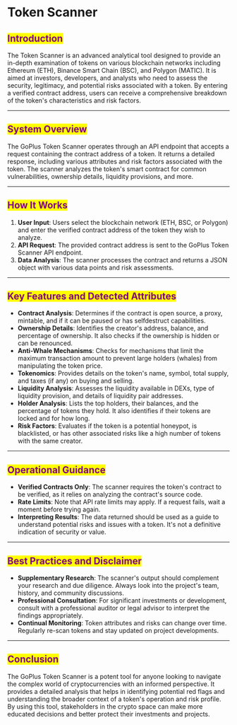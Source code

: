 # Token Scanner

## <mark style="color:purple;">Introduction</mark>

The Token Scanner is an advanced analytical tool designed to provide an in-depth examination of tokens on various blockchain networks including Ethereum (ETH), Binance Smart Chain (BSC), and Polygon (MATIC). It is aimed at investors, developers, and analysts who need to assess the security, legitimacy, and potential risks associated with a token. By entering a verified contract address, users can receive a comprehensive breakdown of the token's characteristics and risk factors.

***

## <mark style="color:purple;">System Overview</mark>

The GoPlus Token Scanner operates through an API endpoint that accepts a request containing the contract address of a token. It returns a detailed response, including various attributes and risk factors associated with the token. The scanner analyzes the token's smart contract for common vulnerabilities, ownership details, liquidity provisions, and more.

***

## <mark style="color:purple;">How It Works</mark>

1. **User Input**: Users select the blockchain network (ETH, BSC, or Polygon) and enter the verified contract address of the token they wish to analyze.
2. **API Request**: The provided contract address is sent to the GoPlus Token Scanner API endpoint.
3. **Data Analysis**: The scanner processes the contract and returns a JSON object with various data points and risk assessments.

***

## <mark style="color:purple;">Key Features and Detected Attributes</mark>

* **Contract Analysis**: Determines if the contract is open source, a proxy, mintable, and if it can be paused or has selfdestruct capabilities.
* **Ownership Details**: Identifies the creator's address, balance, and percentage of ownership. It also checks if the ownership is hidden or can be renounced.
* **Anti-Whale Mechanisms**: Checks for mechanisms that limit the maximum transaction amount to prevent large holders (whales) from manipulating the token price.
* **Tokenomics**: Provides details on the token's name, symbol, total supply, and taxes (if any) on buying and selling.
* **Liquidity Analysis**: Assesses the liquidity available in DEXs, type of liquidity provision, and details of liquidity pair addresses.
* **Holder Analysis**: Lists the top holders, their balances, and the percentage of tokens they hold. It also identifies if their tokens are locked and for how long.
* **Risk Factors**: Evaluates if the token is a potential honeypot, is blacklisted, or has other associated risks like a high number of tokens with the same creator.

***

## <mark style="color:purple;">Operational Guidance</mark>

* **Verified Contracts Only**: The scanner requires the token's contract to be verified, as it relies on analyzing the contract's source code.
* **Rate Limits**: Note that API rate limits may apply. If a request fails, wait a moment before trying again.
* **Interpreting Results**: The data returned should be used as a guide to understand potential risks and issues with a token. It's not a definitive indication of security or value.

***

## <mark style="color:purple;">Best Practices and Disclaimer</mark>

* **Supplementary Research**: The scanner's output should complement your research and due diligence. Always look into the project's team, history, and community discussions.
* **Professional Consultation**: For significant investments or development, consult with a professional auditor or legal advisor to interpret the findings appropriately.
* **Continual Monitoring**: Token attributes and risks can change over time. Regularly re-scan tokens and stay updated on project developments.

***

## <mark style="color:purple;">Conclusion</mark>

The GoPlus Token Scanner is a potent tool for anyone looking to navigate the complex world of cryptocurrencies with an informed perspective. It provides a detailed analysis that helps in identifying potential red flags and understanding the broader context of a token's operation and risk profile. By using this tool, stakeholders in the crypto space can make more educated decisions and better protect their investments and projects.
